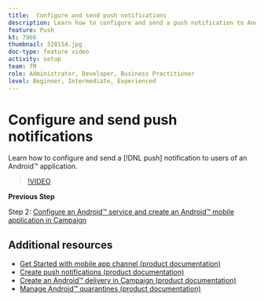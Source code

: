 ```yaml
---
title:  Configure and send push notifications 
description: Learn how to configure and send a push notification to Android™ app users.
feature: Push
kt: 7966
thumbnail: 328154.jpg
doc-type: feature video
activity: setup
team: TM
role: Administrator, Developer, Business Practitioner
level: Beginner, Intermediate, Experienced
---
```


# Configure and send push notifications  

Learn how to configure and send a [!DNL push] notification to users of an Android™ application.

>[!VIDEO](https://video.tv.adobe.com/v/328154?quality=12)

**Previous Step**

Step 2: [Configure an Android™ service and create an Android™ mobile application in Campaign](/help/tutorial-getting-started-with-push-notifications-for-android/configure-an-android-service-in-campaign.md)

## Additional resources

* [Get Started with mobile app channel (product documentation)](https://experienceleague.adobe.com/docs/campaign-classic/using/sending-messages/sending-push-notifications/about-mobile-app-channel.html#about-mobile-app-channel)
* [Create push notifications (product documentation)](https://experienceleague.adobe.com/docs/campaign-classic/using/sending-messages/sending-push-notifications/creating-notifications.html#sending-messages)
* [Create an Android™ delivery in Campaign (product documentation)](https://experienceleague.adobe.com/docs/campaign-classic/using/sending-messages/sending-push-notifications/configure-the-mobile-app/configuring-the-mobile-application-android.html#creating-android-delivery) 
* [Manage Android™ quarantines (product documentation)](https://experienceleague.adobe.com/docs/campaign-classic/using/sending-messages/monitoring-deliveries/understanding-quarantine-management.html#android-quarantine)
